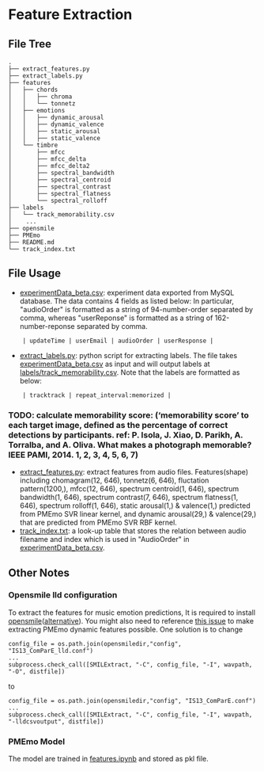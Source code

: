 # Feature Extraction
## File Tree
```
.
├── extract_features.py
├── extract_labels.py
├── features
│   ├── chords
│   │   ├── chroma
│   │   └── tonnetz
│   ├── emotions
│   │   ├── dynamic_arousal
│   │   ├── dynamic_valence
│   │   ├── static_arousal
│   │   ├── static_valence
│   └── timbre
│       ├── mfcc
│       ├── mfcc_delta
│       ├── mfcc_delta2
│       ├── spectral_bandwidth
│       ├── spectral_centroid
│       ├── spectral_contrast
│       ├── spectral_flatness
│       └── spectral_rolloff
├── labels
│   └── track_memorability.csv
│    ...  
├── opensmile
├── PMEmo
├── README.md
└── track_index.txt

```

## File Usage
- [experimentData_beta.csv](experimentData_beta.csv): experiment data exported from MySQL database. The data contains 4 fields as listed below: In particular, "audioOrder" is formatted as a string of 94-number-order separated by comma, whereas "userReponse" is formatted as a string of 162-number-reponse separated by comma.
```
    | updateTime | userEmail | audioOrder | userResponse |
```
- [extract_labels.py](extract_labels.py): python script for extracting labels. The file takes [experimentData_beta.csv](experimentData_beta.csv) as input and will output labels at [labels/track_memorability.csv](labels/track_memorability.csv). Note that the labels are formatted as below:
```
    | tracktrack | repeat_interval:memorized |
```
### TODO: calculate memorability score: (‘memorability score’ to each target image, defined as the percentage of correct detections by participants. ref: P. Isola, J. Xiao, D. Parikh, A. Torralba, and A. Oliva. What makes a photograph memorable? IEEE PAMI, 2014. 1, 2, 3, 4, 5, 6, 7)
- [extract_features.py](extract_features.py): extract features from audio files. Features(shape) including chomagram(12, 646), tonnetz(6, 646), fluctation pattern(1200,), mfcc(12, 646), spectrum centroid(1, 646), spectrum bandwidth(1, 646), spectrum contrast(7, 646), spectrum flatness(1, 646), spectrum rolloff(1, 646), static arousal(1,) & valence(1,) predicted from PMEmo SVR linear kernel, and dynamic arousal(29,) & valence(29,) that are predicted from PMEmo SVR RBF kernel.
- [track_index.txt](track_index.txt):  a look-up table that stores the relation between audio filename and index which is used in "AudioOrder" in [experimentData_beta.csv](experimentData_beta.csv).

## Other Notes
### Opensmile lld configuration
To extract the features for music emotion predictions, It is required to install [opensmile](https://github.com/audeering/opensmile)([alternative](https://github.com/naxingyu/opensmile)). You might also need to reference [this issue](https://github.com/audeering/opensmile/issues/14) to make extracting PMEmo dynamic features possible. One solution is to change 
```
config_file = os.path.join(opensmiledir,"config", "IS13_ComParE_lld.conf")
...
subprocess.check_call([SMILExtract, "-C", config_file, "-I", wavpath, "-O", distfile])

```
to
```
config_file = os.path.join(opensmiledir,"config", "IS13_ComParE.conf")
...
subprocess.check_call([SMILExtract, "-C", config_file, "-I", wavpath, "-lldcsvoutput", distfile])
```

### PMEmo Model
The model are trained in [features.ipynb]('features.ipynb) and stored as pkl file.